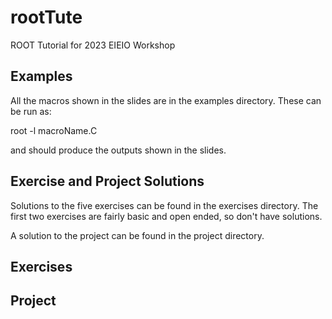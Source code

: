 # rootTute
ROOT Tutorial for 2023 EIEIO Workshop

<h2> Examples </h2>

All the macros shown in the slides are in the examples directory. These can be run as:

root -l macroName.C

and should produce the outputs shown in the slides.


<h2> Exercise and Project Solutions </h2>

Solutions to the five exercises can be found in the exercises directory. The first two exercises are fairly basic and open ended, so don't have solutions.

A solution to the project can be found in the project directory.


<h2> Exercises </h2>




<h2> Project </h2>